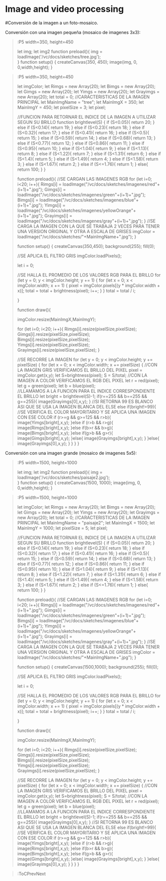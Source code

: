 # Image and video processing

#Conversión de la imagen a un foto-mosaico.

Conversión con una imagen pequeña (mosaico de imagenes 3x3):

> :P5 width=350, height=450
>
> let img;
> let img2
> function preload(){
>   img = loadImage('/vc/docs/sketches/tree.jpg');   
>}
> function setup() {
>   createCanvas(350, 450);
>   image(img, 0, 0,width,height);
> }

> :P5 width=350, height=450
>
>let imgColor;
>let Rimgs = new Array(20);
>let Bimgs = new Array(20);
>let Gimgs = new Array(20);
>let Yimgs = new Array(20);
>let Grayimgs = new Array(20);
>let total = 0;
>//CARACTERISTICAS DE LA IMAGEN PRINCIPAL
>let MainImgName = "tree";
>let MainImgX = 350;
>let MainImgY = 450;
>let pixelSize = 3;
>let pixel;
>
>//FUNCION PARA RETORNAR EL INDICE DE LA IMAGEN A UTILIZAR SEGUN SU BRILLO
> function brightlevel(S) {
>  if (S<0.05){
>    return 20;
>  }
>  else if (S<0.14){
>    return 19;
>  }
>  else if (S<0.23){
>    return 18;
>  }
>  else if (S<0.32){
>    return 17;
>  }
>  else if (S<0.41){
>    return 16;
>  }
>  else if (S<0.5){
>    return 15;
>  }
>  else if (S<0.59){
>    return 14;
>  }
>  else if (S<0.68){
>    return 13;
>  }
>  else if (S<0.77){
>    return 12;
>  }
>  else if (S<0.86){
>    return 11;
>  }
>  else if (S<0.95){
>    return 10;
>  }
>  else if (S<1.04){
>    return 9;
>  }
>  else if (S<1.13){
>    return 8;
>  }
>  else if (S<1.22){
>    return 7;
>  }
>  else if (S<1.31){
>    return 6;
>  }
>  else if (S<1.4){
>    return 5;
>  }
>  else if (S<1.49){
>    return 4;
>  }
>  else if (S<1.58){
>    return 3;
>  }
>  else if (S<1.67){
>    return 2;
>  }
>  else if (S<=1.76){
>    return 1;
>  }
>  else{
>    return 100;
>  }
>}
>
>function preload(){
>  //SE CARGAN LAS IMAGENES RGB
>  for (let i=0; i<20; i++){
>    Rimgs[i] = loadImage("/vc/docs/sketches/imagenes/red"+(i+1)+".jpg");
>    Gimgs[i] = loadImage("/vc/docs/sketches/imagenes/green"+(i+1)+".jpg");
>    Bimgs[i] = loadImage("/vc/docs/sketches/imagenes/blue"+(i+1)+".jpg");
>    Yimgs[i] = loadImage("/vc/docs/sketches/imagenes/yellowOrange"+(i+1)+".jpg");
>    Grayimgs[i] = loadImage("/vc/docs/sketches/imagenes/gray"+(i+1)+".jpg");
>  }
>  //SE CARGA LA IMAGEN CON LA QUE SE TRABAJA 2 VECES PARA TENER UNA VERSION ORIGINAL Y OTRA A ESCALA DE GRISES
>  imgColor = loadImage("/vc/docs/sketches/"+MainImgName+".jpg");
>}
> 
>function setup() {
>  createCanvas(350,450);
>  background(255);
>  fill(0);
>  
>  //SE APLICA EL FILTRO GRIS
>  imgColor.loadPixels();
>  
>  let i = 0;
>  
>  //SE HALLA EL PROMEDIO DE LOS VALORES RGB PARA EL BRILLO
>  for (let y = 0; y < imgColor.height; y += 1) {
>    for (let x = 0; x < imgColor.width; x += 1) {
>      pixel = imgColor.pixels[(y * imgColor.width + x)];
>      total = total + brightness(pixel);
>      i++;
>    }
>  }
>  total = total / i;
>
>}
>  
>function draw(){
>  
>  imgColor.resize(MainImgX,MainImgY);
>  
>  for (let i=0; i<20; i++){
>    Rimgs[i].resize(pixelSize,pixelSize);
>    Gimgs[i].resize(pixelSize,pixelSize);
>    Bimgs[i].resize(pixelSize,pixelSize);
>    Yimgs[i].resize(pixelSize,pixelSize);
>    Grayimgs[i].resize(pixelSize,pixelSize);
>  }
>  
> //SE RECORRE LA IMAGEN
>  for (let y = 0; y < imgColor.height; y += pixelSize) {
>    for (let x = 0; x < imgColor.width; x += pixelSize) {
>      //CON LA IMAGEN GRIS VERIFICAMOS EL BRILLO DEL PIXEL
>        pixel = imgColor.get(x,y);
>        let S=brightness(pixel);
>        S = S/total;
>        //CON LA IMAGEN A COLOR VERIFICAMOS EL RGB DEL PIXEL
>        let r = red(pixel);
>        let g = green(pixel);
>        let b = blue(pixel);        
>        //LLAMAMOS A LA FUNCION PARA EL INDICE CORRESPONDIENTE EL BRILLO
>        let bright = brightlevel(S)-1;
>        if(r==255 && b==255 && g==255){
>         image(Grayimgs[0],x,y);
>        }
>        //SI RETORNA 99 ES BLANCO ASI QUE SE USA LA IMAGEN BLANCA DEL ELSE
>        else if(bright!=99){
>          //SE VERIFICA EL COLOR MAYORITARIO Y SE APLICA UNA IMAGEN CON ESE COLOR
>          if (r>=g && g>=125 && r>b){
>            image(Yimgs[bright],x,y);
>          }else if (r>b && r>g){
>            image(Rimgs[bright],x,y);
>          }else if(b>r && b>g){
>            image(Bimgs[bright],x,y);
>          }else if(g>b && g>r){
>            image(Gimgs[bright],x,y);
>          }else{
>            image(Grayimgs[bright],x,y);
>          }
>        }else{
>          image(Grayimgs[0],x,y);
>        }
>    }
>  }
>}

Conversión con una imagen grande (mosaico de imagenes 5x5):

> :P5 width=1500, height=1000
>
> let img;
> let img2
> function preload(){
>   img = loadImage('/vc/docs/sketches/paisaje2.jpg');   
>}
> function setup() {
>   createCanvas(1500, 1000);
>   image(img, 0, 0,width,height);
> }

> :P5 width=1500, height=1000
>
>let imgColor;
>let Rimgs = new Array(20);
>let Bimgs = new Array(20);
>let Gimgs = new Array(20);
>let Yimgs = new Array(20);
>let Grayimgs = new Array(20);
>let total = 0;
>//CARACTERISTICAS DE LA IMAGEN PRINCIPAL
>let MainImgName = "paisaje2";
>let MainImgX = 1500;
>let MainImgY = 1000;
>let pixelSize = 5;
>let pixel;
>
>//FUNCION PARA RETORNAR EL INDICE DE LA IMAGEN A UTILIZAR SEGUN SU BRILLO
> function brightlevel(S) {
>  if (S<0.05){
>    return 20;
>  }
>  else if (S<0.14){
>    return 19;
>  }
>  else if (S<0.23){
>    return 18;
>  }
>  else if (S<0.32){
>    return 17;
>  }
>  else if (S<0.41){
>    return 16;
>  }
>  else if (S<0.5){
>    return 15;
>  }
>  else if (S<0.59){
>    return 14;
>  }
>  else if (S<0.68){
>    return 13;
>  }
>  else if (S<0.77){
>    return 12;
>  }
>  else if (S<0.86){
>    return 11;
>  }
>  else if (S<0.95){
>    return 10;
>  }
>  else if (S<1.04){
>    return 9;
>  }
>  else if (S<1.13){
>    return 8;
>  }
>  else if (S<1.22){
>    return 7;
>  }
>  else if (S<1.31){
>    return 6;
>  }
>  else if (S<1.4){
>    return 5;
>  }
>  else if (S<1.49){
>    return 4;
>  }
>  else if (S<1.58){
>    return 3;
>  }
>  else if (S<1.67){
>    return 2;
>  }
>  else if (S<=1.76){
>    return 1;
>  }
>  else{
>    return 100;
>  }
>}
>
>function preload(){
>  //SE CARGAN LAS IMAGENES RGB
>  for (let i=0; i<20; i++){
>    Rimgs[i] = loadImage("/vc/docs/sketches/imagenes/red"+(i+1)+".jpg");
>    Gimgs[i] = loadImage("/vc/docs/sketches/imagenes/green"+(i+1)+".jpg");
>    Bimgs[i] = loadImage("/vc/docs/sketches/imagenes/blue"+(i+1)+".jpg");
>    Yimgs[i] = loadImage("/vc/docs/sketches/imagenes/yellowOrange"+(i+1)+".jpg");
>    Grayimgs[i] = loadImage("/vc/docs/sketches/imagenes/gray"+(i+1)+".jpg");
>  }
>  //SE CARGA LA IMAGEN CON LA QUE SE TRABAJA 2 VECES PARA TENER UNA VERSION ORIGINAL Y OTRA A ESCALA DE GRISES
>  imgColor = loadImage("/vc/docs/sketches/"+MainImgName+".jpg");
>}
> 
>function setup() {
>  createCanvas(1500,1000);
>  background(255);
>  fill(0);
>  
>  //SE APLICA EL FILTRO GRIS
>  imgColor.loadPixels();
>  
>  let i = 0;
>  
>  //SE HALLA EL PROMEDIO DE LOS VALORES RGB PARA EL BRILLO
>  for (let y = 0; y < imgColor.height; y += 1) {
>    for (let x = 0; x < imgColor.width; x += 1) {
>      pixel = imgColor.pixels[(y * imgColor.width + x)];
>      total = total + brightness(pixel);
>      i++;
>    }
>  }
>  total = total / i;
>
>}
>  
>function draw(){
>  
>  imgColor.resize(MainImgX,MainImgY);
>  
>  for (let i=0; i<20; i++){
>    Rimgs[i].resize(pixelSize,pixelSize);
>    Gimgs[i].resize(pixelSize,pixelSize);
>    Bimgs[i].resize(pixelSize,pixelSize);
>    Yimgs[i].resize(pixelSize,pixelSize);
>    Grayimgs[i].resize(pixelSize,pixelSize);
>  }
>  
> //SE RECORRE LA IMAGEN
>  for (let y = 0; y < imgColor.height; y += pixelSize) {
>    for (let x = 0; x < imgColor.width; x += pixelSize) {
>      //CON LA IMAGEN GRIS VERIFICAMOS EL BRILLO DEL PIXEL
>        pixel = imgColor.get(x,y);
>        let S=brightness(pixel);
>        S = S/total;
>        //CON LA IMAGEN A COLOR VERIFICAMOS EL RGB DEL PIXEL
>        let r = red(pixel);
>        let g = green(pixel);
>        let b = blue(pixel);        
>        //LLAMAMOS A LA FUNCION PARA EL INDICE CORRESPONDIENTE EL BRILLO
>        let bright = brightlevel(S)-1;
>        if(r==255 && b==255 && g==255){
>         image(Grayimgs[0],x,y);
>        }
>        //SI RETORNA 99 ES BLANCO ASI QUE SE USA LA IMAGEN BLANCA DEL ELSE
>        else if(bright!=99){
>          //SE VERIFICA EL COLOR MAYORITARIO Y SE APLICA UNA IMAGEN CON ESE COLOR
>          if (r>=g && g>=125 && r>b){
>            image(Yimgs[bright],x,y);
>          }else if (r>b && r>g){
>            image(Rimgs[bright],x,y);
>          }else if(b>r && b>g){
>            image(Bimgs[bright],x,y);
>          }else if(g>b && g>r){
>            image(Gimgs[bright],x,y);
>          }else{
>            image(Grayimgs[bright],x,y);
>          }
>        }else{
>          image(Grayimgs[0],x,y);
>        }
>    }
>  }
>}

> :ToCPrevNext